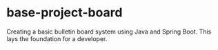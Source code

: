 # base-project-board

Creating a basic bulletin board system using Java and Spring Boot. This lays the foundation for a developer.
